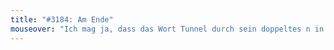 ```yaml
---
title: "#3184: Am Ende"
mouseover: "Ich mag ja, dass das Wort Tunnel durch sein doppeltes n in der Mitte selbst einen zweispurigen Tunnel besitzt."
---
```


